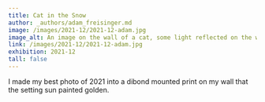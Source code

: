 ```yaml
---
title: Cat in the Snow
author: _authors/adam_freisinger.md
image: /images/2021-12/2021-12-adam.jpg
image_alt: An image on the wall of a cat, some light reflected on the wall.
link: /images/2021-12/2021-12-adam.jpg
exhibition: 2021-12
tall: false
---
```


I made my best photo of 2021 into a dibond mounted print on my wall that the setting sun painted golden.
